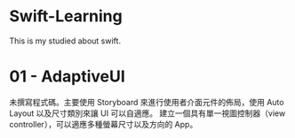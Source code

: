 # Swift-Learning
This is my studied about swift.

# 01 - AdaptiveUI
未撰寫程式碼。主要使用 Storyboard 來進行使用者介面元件的佈局，使用 Auto Layout 以及尺寸類別來讓 UI 可以自適應。
建立一個具有單一視圖控制器（view controller），可以適應多種螢幕尺寸以及方向的 App。
